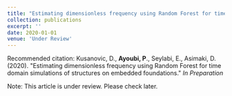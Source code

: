 ```yaml
---
title: "Estimating dimensionless frequency using Random Forest for time domain simulations of structures on embedded foundations"
collection: publications
excerpt: ''
date: 2020-01-01
venue: 'Under Review'
---
```


Recommended citation: Kusanovic, D., **Ayoubi, P**., Seylabi, E., Asimaki, D. (2020). &quot;Estimating dimensionless frequency using Random Forest for time domain simulations of structures on embedded foundations.&quot; <i> In Preparation</i>

Note: This article is under review. Please check later. 
